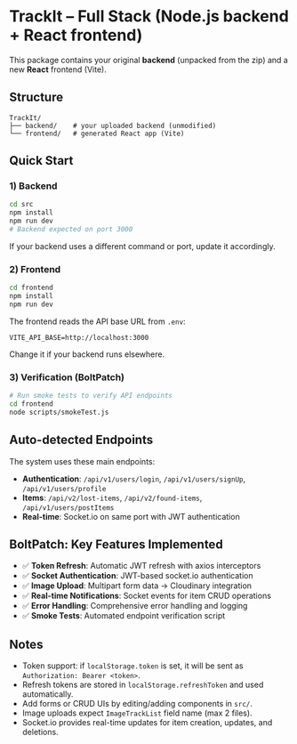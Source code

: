 
# TrackIt – Full Stack (Node.js backend + React frontend)

This package contains your original **backend** (unpacked from the zip) and a new **React** frontend (Vite).

## Structure
```
TrackIt/
├── backend/    # your uploaded backend (unmodified)
└── frontend/   # generated React app (Vite)
```

## Quick Start

### 1) Backend
```bash
cd src
npm install
npm run dev
# Backend expected on port 3000
```

If your backend uses a different command or port, update it accordingly.

### 2) Frontend
```bash
cd frontend
npm install
npm run dev
```

The frontend reads the API base URL from `.env`:
```
VITE_API_BASE=http://localhost:3000
```
Change it if your backend runs elsewhere.

### 3) Verification (BoltPatch)
```bash
# Run smoke tests to verify API endpoints
cd frontend
node scripts/smokeTest.js
```

## Auto-detected Endpoints
The system uses these main endpoints:

- **Authentication**: `/api/v1/users/login`, `/api/v1/users/signUp`, `/api/v1/users/profile`
- **Items**: `/api/v2/lost-items`, `/api/v2/found-items`, `/api/v1/users/postItems`
- **Real-time**: Socket.io on same port with JWT authentication

## BoltPatch: Key Features Implemented

- ✅ **Token Refresh**: Automatic JWT refresh with axios interceptors
- ✅ **Socket Authentication**: JWT-based socket.io authentication
- ✅ **Image Upload**: Multipart form data → Cloudinary integration
- ✅ **Real-time Notifications**: Socket events for item CRUD operations
- ✅ **Error Handling**: Comprehensive error handling and logging
- ✅ **Smoke Tests**: Automated endpoint verification script

## Notes
- Token support: if `localStorage.token` is set, it will be sent as `Authorization: Bearer <token>`.
- Refresh tokens are stored in `localStorage.refreshToken` and used automatically.
- Add forms or CRUD UIs by editing/adding components in `src/`.
- Image uploads expect `ImageTrackList` field name (max 2 files).
- Socket.io provides real-time updates for item creation, updates, and deletions.
